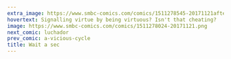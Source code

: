 ```yaml
---
extra_image: https://www.smbc-comics.com/comics/1511278545-20171121after.png
hovertext: Signalling virtue by being virtuous? Isn't that cheating?
image: https://www.smbc-comics.com/comics/1511278024-20171121.png
next_comic: luchador
prev_comic: a-vicious-cycle
title: Wait a sec
---
```


